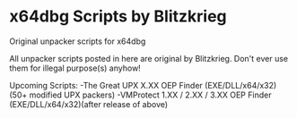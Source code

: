 # x64dbg Scripts by Blitzkrieg
Original unpacker scripts for x64dbg

All unpacker scripts posted in here are original by Blitzkrieg.
Don't ever use them for illegal purpose(s) anyhow!

Upcoming Scripts:  -The Great UPX X.XX OEP Finder (EXE/DLL/x64/x32)(50+ modified UPX packers)
                   -VMProtect 1.XX / 2.XX / 3.XX OEP Finder (EXE/DLL/x64/x32)(after release of above)
